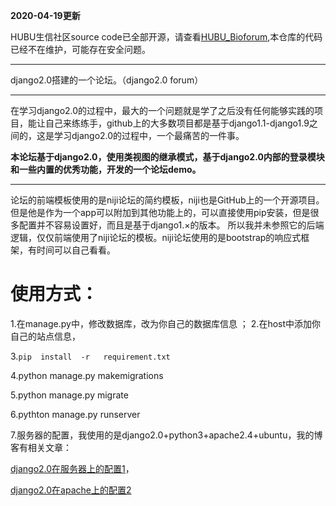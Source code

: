 **2020-04-19更新**

HUBU生信社区source code已全部开源，请查看[HUBU_Bioforum](https://github.com/reBiocoder/HUBU_Bioforum),本仓库的代码已经不在维护，可能存在安全问题。

**********************
django2.0搭建的一个论坛。（django2.0 forum）
*******

在学习django2.0的过程中，最大的一个问题就是学了之后没有任何能够实践的项目，能让自己来练练手，github上的大多数项目都是基于django1.1-django1.9之间的，这是学习django2.0的过程中，一个最痛苦的一件事。

**本论坛基于django2.0，使用类视图的继承模式，基于django2.0内部的登录模块和一些内置的优秀功能，开发的一个论坛demo。**


*****
论坛的前端模板使用的是niji论坛的简约模板，niji也是GitHub上的一个开源项目。 但是他是作为一个app可以附加到其他功能上的，可以直接使用pip安装，但是很多配置并不容易设置好，而且是基于django1.×的版本。  所以我并未参照它的后端逻辑，仅仅前端使用了niji论坛的模板。niji论坛使用的是bootstrap的响应式框架，有时间可以自己看看。
# 使用方式：
1.在manage.py中，修改数据库，改为你自己的数据库信息
；
2.在host中添加你自己的站点信息，

3.```pip  install  -r   requirement.txt```

4.python  manage.py  makemigrations

5.python  manage.py  migrate

6.pythton  manage.py  runserver

7.服务器的配置，我使用的是django2.0+python3+apache2.4+ubuntu，我的博客有相关文章：

[django2.0在服务器上的配置1](https://zhuanlan.zhihu.com/p/43016468)，

[django2.0在apache上的配置2](https://www.lovexu.xyz/2018/08/22/NO20/)
```
